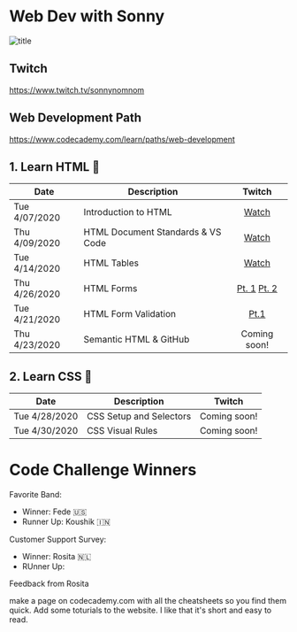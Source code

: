 # Web Dev with Sonny

![title](https://github.com/sonnynomnom/web-dev-with-sonny/blob/master/logo.gif)

## Twitch

https://www.twitch.tv/sonnynomnom

## Web Development Path

https://www.codecademy.com/learn/paths/web-development

## 1. Learn HTML 🦴

| Date | Description | Twitch |
| --- | --- |:---:|
| Tue 4/07/2020 | Introduction to HTML | [Watch](https://www.twitch.tv/videos/586254495?collection=8sq6CqKWAxaitw) |
| Thu 4/09/2020 | HTML Document Standards & VS Code| [Watch](https://www.twitch.tv/videos/591215784?collection=8sq6CqKWAxaitw) |
| Tue 4/14/2020 | HTML Tables | [Watch](https://www.twitch.tv/videos/592993926?collection=8sq6CqKWAxaitw) | 
| Thu 4/26/2020 | HTML Forms | [Pt. 1](https://www.twitch.tv/videos/594051849?collection=8sq6CqKWAxaitw) [Pt. 2](https://www.twitch.tv/videos/594157658?collection=8sq6CqKWAxaitw) |
| Tue 4/21/2020 | HTML Form Validation | [Pt.1](https://www.twitch.tv/videos/600059918?collection=8sq6CqKWAxaitw) |
| Thu 4/23/2020 | Semantic HTML & GitHub | Coming soon! |

## 2. Learn CSS 💅

| Date | Description | Twitch |
| --- | --- | --- |
| Tue 4/28/2020 | CSS Setup and Selectors | Coming soon! | 
| Tue 4/30/2020 | CSS Visual Rules | Coming soon! | 

# Code Challenge Winners

Favorite Band:
- Winner: Fede 🇺🇸
- Runner Up: Koushik 🇮🇳

Customer Support Survey:

- Winner: Rosita 🇳🇱
- RUnner Up: 

Feedback from Rosita

make a page on codecademy.com with all the cheatsheets so you find them quick.
Add some toturials to the website.
I like that it's short and easy to read.  
